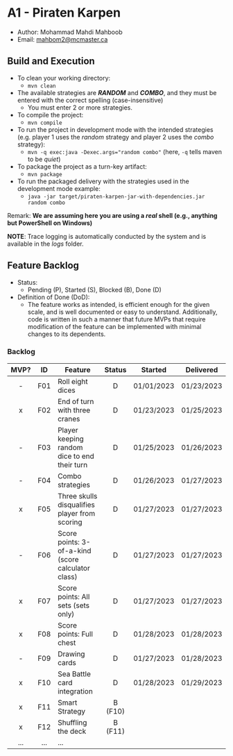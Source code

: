 # A1 - Piraten Karpen

  * Author: Mohammad Mahdi Mahboob
  * Email: mahbom2@mcmaster.ca

## Build and Execution

  * To clean your working directory:
    * `mvn clean`
  * The available strategies are ___RANDOM___ and ___COMBO___, and they must be entered with the correct spelling
    (case-insensitive)
    * You must enter 2 or more strategies.
  * To compile the project:
    * `mvn compile`
  * To run the project in development mode with the intended strategies (e.g. player 1 uses the _random_ strategy
      and player 2 uses the _combo_ strategy):
    * `mvn -q exec:java -Dexec.args="random combo"` (here, `-q` tells maven to be _quiet_)
  * To package the project as a turn-key artifact:
    * `mvn package`
  * To run the packaged delivery with the strategies used in the development mode example:
    * `java -jar target/piraten-karpen-jar-with-dependencies.jar random combo`

  Remark: **We are assuming here you are using a _real_ shell (e.g., anything but PowerShell on Windows)**

  __NOTE__: Trace logging is automatically conducted by the system and is available in the _logs_ folder.


## Feature Backlog

  * Status:
    * Pending (P), Started (S), Blocked (B), Done (D)
  * Definition of Done (DoD):
    * The feature works as intended, is efficient enough for the given scale, and is well documented
      or easy to understand. Additionally, code is written in such a manner that future MVPs that
      require modification of the feature can be implemented with minimal changes to its dependents.

### Backlog

| MVP? | ID  | Feature  | Status  |  Started  | Delivered |
| :-:  |:-:  |---       | :-:     | :-:       | :-:       |
| -   | F01 | Roll eight dices  | D | 01/01/2023 | 01/23/2023 |
| x   | F02 | End of turn with three cranes | D | 01/23/2023 | 01/25/2023 |
| -   | F03 | Player keeping random dice to end their turn | D | 01/25/2023 | 01/26/2023 |
| -   | F04 | Combo strategies | D | 01/26/2023 | 01/27/2023 |
| x   | F05 | Three skulls disqualifies player from scoring | D | 01/27/2023 | 01/27/2023 |
| -   | F06 | Score points: 3-of-a-kind (score calculator class) | D | 01/27/2023 | 01/27/2023 |
| x   | F07 | Score points: All sets (sets only) | D | 01/27/2023 | 01/27/2023 |
| x   | F08 | Score points: Full chest | D | 01/28/2023 | 01/28/2023 |
| -   | F09 | Drawing cards | D | 01/27/2023 | 01/28/2023 |
| x   | F10 | Sea Battle card integration | D | 01/28/2023 | 01/29/2023 |
| x   | F11 | Smart Strategy | B (F10) | | |
| x   | F12 | Shuffling the deck | B (F11) | | |
| ... | ... | ... |


